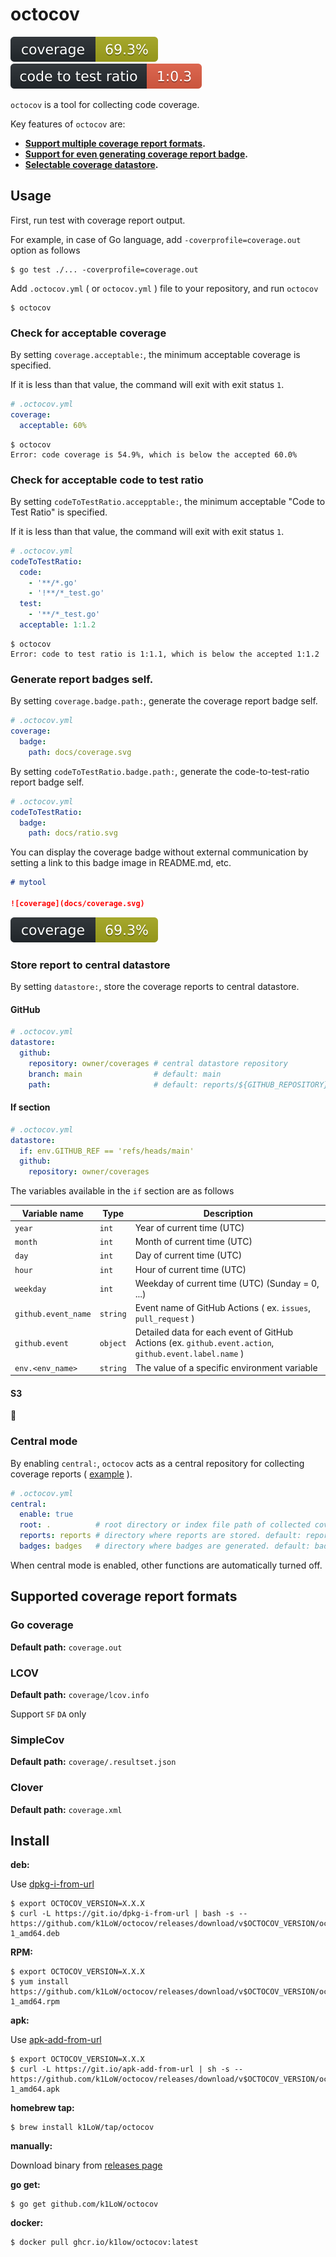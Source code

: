 # octocov

![coverage](docs/coverage.svg) ![ratio](docs/ratio.svg)

`octocov` is a tool for collecting code coverage.

Key features of `octocov` are:

- **[Support multiple coverage report formats](#supported-coverage-report-formats).**
- **[Support for even generating coverage report badge](#generate-coverage-report-badge-self).**
- **[Selectable coverage datastore](#store-coverage-report-to-central-datastore).**

## Usage

First, run test with coverage report output.

For example, in case of Go language, add `-coverprofile=coverage.out` option as follows

``` console
$ go test ./... -coverprofile=coverage.out
```

Add `.octocov.yml` ( or `octocov.yml` ) file to your repository, and run `octocov`

``` console
$ octocov
```

### Check for acceptable coverage

By setting `coverage.acceptable:`, the minimum acceptable coverage is specified.

If it is less than that value, the command will exit with exit status `1`.

``` yaml
# .octocov.yml
coverage:
  acceptable: 60%
```

``` console
$ octocov
Error: code coverage is 54.9%, which is below the accepted 60.0%
```

### Check for acceptable code to test ratio

By setting `codeToTestRatio.accepptable:`, the minimum acceptable "Code to Test Ratio" is specified.

If it is less than that value, the command will exit with exit status `1`.

``` yaml
# .octocov.yml
codeToTestRatio:
  code:
    - '**/*.go'
    - '!**/*_test.go'
  test:
    - '**/*_test.go'
  acceptable: 1:1.2
```

``` console
$ octocov
Error: code to test ratio is 1:1.1, which is below the accepted 1:1.2
```

### Generate report badges self.

By setting `coverage.badge.path:`, generate the coverage report badge self.

``` yaml
# .octocov.yml
coverage:
  badge:
    path: docs/coverage.svg
```

By setting `codeToTestRatio.badge.path:`, generate the code-to-test-ratio report badge self.

``` yaml
# .octocov.yml
codeToTestRatio:
  badge:
    path: docs/ratio.svg
```

You can display the coverage badge without external communication by setting a link to this badge image in README.md, etc.

``` markdown
# mytool

![coverage](docs/coverage.svg)
```

![coverage](docs/coverage.svg)

### Store report to central datastore

By setting `datastore:`, store the coverage reports to central datastore.

#### GitHub

``` yaml
# .octocov.yml
datastore:
  github:
    repository: owner/coverages # central datastore repository
    branch: main                # default: main
    path:                       # default: reports/${GITHUB_REPOSITORY}/report.json
```

#### If section

``` yaml
# .octocov.yml
datastore:
  if: env.GITHUB_REF == 'refs/heads/main'
  github:
    repository: owner/coverages
```

The variables available in the `if` section are as follows

| Variable name | Type | Description |
| --- | --- | --- |
| `year` | `int` | Year of current time (UTC) |
| `month` | `int` | Month of current time (UTC) |
| `day` | `int` | Day of current time (UTC) |
| `hour` | `int` | Hour of current time (UTC) |
| `weekday` | `int` | Weekday of current time (UTC) (Sunday = 0, ...) |
| `github.event_name` | `string` | Event name of GitHub Actions ( ex. `issues`, `pull_request` )|
| `github.event` | `object` | Detailed data for each event of GitHub Actions (ex. `github.event.action`, `github.event.label.name` ) |
| `env.<env_name>` | `string` | The value of a specific environment variable |

#### S3

:construction:

### Central mode

By enabling `central:`, `octocov` acts as a central repository for collecting coverage reports ( [example](example/central/README.md) ).

``` yaml
# .octocov.yml
central:
  enable: true
  root: .          # root directory or index file path of collected coverage reports pages. default: .
  reports: reports # directory where reports are stored. default: reports
  badges: badges   # directory where badges are generated. default: badges
```

When central mode is enabled, other functions are automatically turned off.

## Supported coverage report formats

### Go coverage

**Default path:** `coverage.out`

### LCOV

**Default path:** `coverage/lcov.info`

Support `SF` `DA` only

### SimpleCov

**Default path:** `coverage/.resultset.json`

### Clover

**Default path:** `coverage.xml`

## Install

**deb:**

Use [dpkg-i-from-url](https://github.com/k1LoW/dpkg-i-from-url)

``` console
$ export OCTOCOV_VERSION=X.X.X
$ curl -L https://git.io/dpkg-i-from-url | bash -s -- https://github.com/k1LoW/octocov/releases/download/v$OCTOCOV_VERSION/octocov_$OCTOCOV_VERSION-1_amd64.deb
```

**RPM:**

``` console
$ export OCTOCOV_VERSION=X.X.X
$ yum install https://github.com/k1LoW/octocov/releases/download/v$OCTOCOV_VERSION/octocov_$OCTOCOV_VERSION-1_amd64.rpm
```

**apk:**

Use [apk-add-from-url](https://github.com/k1LoW/apk-add-from-url)

``` console
$ export OCTOCOV_VERSION=X.X.X
$ curl -L https://git.io/apk-add-from-url | sh -s -- https://github.com/k1LoW/octocov/releases/download/v$OCTOCOV_VERSION/octocov_$OCTOCOV_VERSION-1_amd64.apk
```

**homebrew tap:**

```console
$ brew install k1LoW/tap/octocov
```

**manually:**

Download binary from [releases page](https://github.com/k1LoW/octocov/releases)

**go get:**

```console
$ go get github.com/k1LoW/octocov
```

**docker:**

```console
$ docker pull ghcr.io/k1low/octocov:latest
```

